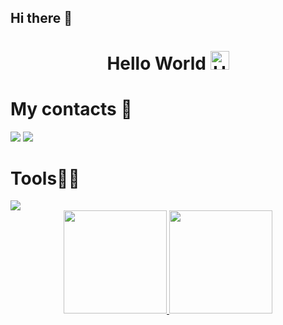 ## Hi there 👋

<h1 align="center"> Hello World 
  <img src="https://raw.githubusercontent.com/Tarikul-Islam-Anik/Animated-Fluent-Emojis/master/Emojis/Hand%20gestures/Hand%20with%20Fingers%20Splayed%20Light%20Skin%20Tone.png" 
    alt="Hand with Fingers Splayed Light Skin Tone" 
    width="30" 
    height="30" />
</h1>

<h1>My contacts 📲</h1>
<div style="flex">
  <a href="https://www.instagram.com/deryaxnw/" target="_blank"><img src="https://skillicons.dev/icons?i=instagram&theme=dark" /></a>
  <a href="https://www.linkedin.com/in/jo%C3%A3o-ryan-491869279/" target="_blank"><img src="https://skillicons.dev/icons?i=linkedin&theme=dark" /></a>
</div>
<h1>Tools👨‍💻</h1>
   <img src="https://skillicons.dev/icons?i=vscode,html,css,js,bootstrap,git,github&theme=dark" />

 <br> 

 <div align="center">
  <a href="https://github.com/deryaxnw">
    <img height="165em" src="https://github-readme-stats.vercel.app/api?username=daviiisousa&show_icons=true&theme=radical"/>
    <img height="165em" src="https://github-readme-stats.vercel.app/api/top-langs/?username=daviiisousa&layout=compact&theme=radical"/>
  </a>
</div>
